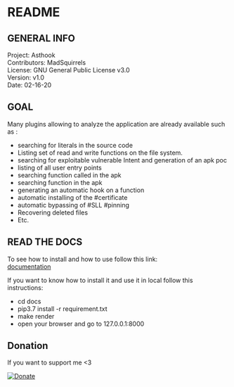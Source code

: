 # README

## GENERAL INFO

Project: Asthook  
Contributors: MadSquirrels  
License: GNU General Public License v3.0  
Version: v1.0  
Date: 02-16-20  


## GOAL

Many plugins allowing to analyze the application are already available such as :  
  - searching for literals in the source code
  - Listing set of read and write functions on the file system.
  - searching for exploitable vulnerable Intent and generation of an apk poc
  - listing of all user entry points
  - searching function called in the apk
  - searching function in the apk
  - generating an automatic hook on a function
  - automatic installing of the #certificate
  - automatic bypassing of #SLL #pinning
  - Recovering deleted files
  - Etc.


## READ THE DOCS

To see how to install and how to use follow this link:  
[documentation](https://madsquirrels.gitlab.io/mobile/asthook/)

If you want to know how to install it and use it in local follow this instructions:
 - cd docs
 - pip3.7 install -r requirement.txt
 - make render
 - open your browser and go to 127.0.0.1:8000

## Donation

If you want to support me <3  

[![Donate](https://img.shields.io/badge/Donate-PayPal-green.svg)](https://www.paypal.com/cgi-bin/webscr?cmd=_donations&business=FPG4QZWGUTPXW&currency_code=EUR)
